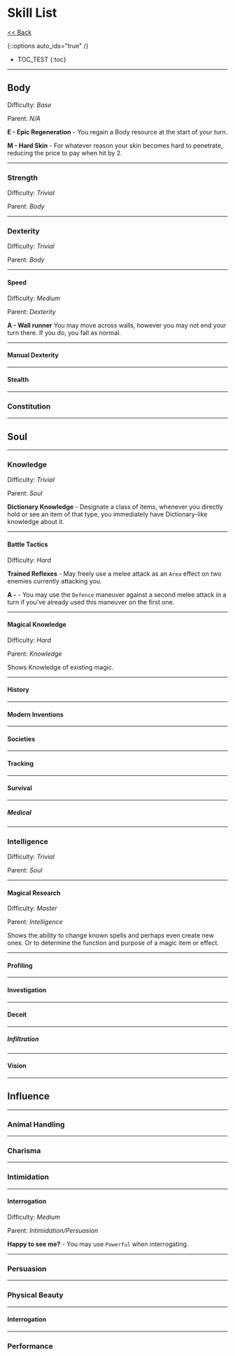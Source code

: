 # Skill List

[<< Back](../)

{::options auto_ids="true" /}

- TOC_TEST
{:toc}

---

## Body

Difficulty: *Base*

Parent: *N/A*

**E - Epic Regeneration** - You regain a Body resource at the start of your turn.

**M - Hard Skin** - For whatever reason your skin becomes hard to
penetrate, reducing the price to pay when hit by 2.

---

### Strength

Difficulty: *Trivial*

Parent: *Body*

---

### Dexterity

Difficulty: *Trivial*

Parent: *Body*

---

#### Speed

Difficulty: *Medium*

Parent: *Dexterity*

**A - Wall runner** You may move across walls, however you may not end your turn there. If you do, you fall as normal.

---

#### Manual Dexterity

---

#### Stealth

---

### Constitution

---

## Soul

---

### Knowledge

Difficulty: *Trivial*

Parent: *Soul*

**Dictionary Knowledge** - Designate a class of items, whenever you
directly hold or see an item of that type, you immediately have
Dictionary-like knowledge about it.

---

#### Battle Tactics

Difficulty: *Hard*

**Trained Reflexes** - May freely use a melee attack as an `Area` effect on two enemies currently attacking you.

**A -** - You may use the `Defence` maneuver against a second melee attack in a turn if you've already used this maneuver on the first one.

---

#### Magical Knowledge

Difficulty: *Hard*

Parent: *Knowledge*

Shows Knowledge of existing magic.

---

#### History

---

#### Modern Inventions

---

#### Societies

---

#### Tracking

---

#### Survival

---

##### Medical

---

### Intelligence

Difficulty: *Trivial*

Parent: *Soul*

---

#### Magical Research

Difficulty: *Master*

Parent: *Intelligence*

Shows the ability to change known spells and perhaps even create new
ones. Or to determine the function and purpose of a magic item or
effect.

---

#### Profiling

---

#### Investigation

---

#### Deceit

---

##### Infiltration

---

#### Vision

---

## Influence

---

### Animal Handling

---

### Charisma

---

### Intimidation

---

#### Interrogation

Difficulty: *Medium*

Parent: *Intimidation/Persuasion*

**Happy to see me?** - You may use `Powerful` when interrogating.

---

### Persuasion

---

### Physical Beauty

---

#### Interrogation

---

### Performance
